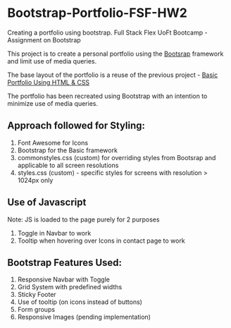 # Bootstrap-Portfolio-FSF-HW2
Creating a portfolio using bootstrap. Full Stack Flex UoFt Bootcamp - Assignment on Bootstrap

This project is to create a personal portfolio using the [Bootsrap](https://getbootstrap.com/) framework and limit use of media queries.

The base layout of the portfolio is a reuse of the previous project - [Basic Portfolio Using HTML & CSS](https://github.com/unnikrishnan-r/Basic-Portfolio_FSF_HW)

The portfolio has been recreated using Bootstrap with an intention to minimize use of media queries.

## Approach followed for Styling:
1. Font Awesome for Icons
2. Bootstrap for the Basic framework
3. commonstyles.css (custom) for overriding styles from Bootsrap and applicable to all screen resolutions
4. styles.css (custom) - specific styles for screens with resolution > 1024px only

## Use of Javascript
Note: JS is loaded to the page purely for 2 purposes
1. Toggle in Navbar to work
2. Tooltip when hovering over Icons in contact page to work

## Bootstrap Features Used:
1. Responsive Navbar with Toggle
2. Grid System with predefined widths
3. Sticky Footer
4. Use of tooltip (on icons instead of buttons)
5. Form groups
6. Responsive Images (pending implementation)


